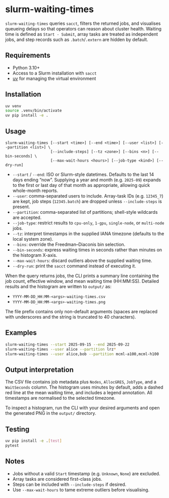 # slurm-waiting-times

`slurm-waiting-times` queries `sacct`, filters the returned jobs, and visualises queueing delays so that operators can reason about cluster health. Waiting time is defined as `Start - Submit`, array tasks are treated as independent jobs, and step records such as `.batch`/`.extern` are hidden by default.

## Requirements

* Python 3.10+
* Access to a Slurm installation with `sacct`
* [uv](https://github.com/astral-sh/uv) for managing the virtual environment

## Installation

```bash
uv venv
source .venv/bin/activate
uv pip install -e .
```

## Usage

```text
slurm-waiting-times [--start <time>] [--end <time>] [--user <list>] [--partition <list>] \
                    [--include-steps] [--tz <zone>] [--bins <n>] [--bin-seconds] \
                    [--max-wait-hours <hours>] [--job-type <kind>] [--dry-run]
```

* `--start` / `--end`: ISO or Slurm-style datetimes. Defaults to the last 14 days ending “now”.
  Supplying a year and month (e.g. `2025-09`) expands to the first or last day of
  that month as appropriate, allowing quick whole-month reports.
* `--user`: comma-separated users to include. Array-task IDs (e.g. `12345_7`) are kept, job steps (`12345.batch`) are dropped unless `--include-steps` is present.
* `--partition`: comma-separated list of partitions; shell-style wildcards are accepted.
* `--job-type`: restrict results to `cpu-only`, `1-gpu`, `single-node`, or `multi-node` jobs.
* `--tz`: interpret timestamps in the supplied IANA timezone (defaults to the local system zone).
* `--bins`: override the Freedman–Diaconis bin selection.
* `--bin-seconds`: express waiting times in seconds rather than minutes on the histogram X-axis.
* `--max-wait-hours`: discard outliers above the supplied waiting time.
* `--dry-run`: print the `sacct` command instead of executing it.

When the query returns jobs, the CLI prints a summary line containing the job count, effective window, and mean waiting time (HH:MM:SS). Detailed results and the histogram are written to `output/` as:

* `YYYY-MM-DD_HH:MM-<args>-waiting-times.csv`
* `YYYY-MM-DD_HH:MM-<args>-waiting-times.png`

The file prefix contains only non-default arguments (spaces are replaced with underscores and the string is truncated to 40 characters).

## Examples

```bash
slurm-waiting-times --start 2025-09-15 --end 2025-09-22
slurm-waiting-times --user alice --partition lrz*
slurm-waiting-times --user alice,bob --partition mcml-a100,mcml-h100
```

## Output interpretation

The CSV file contains job metadata plus `Nodes`, `AllocGRES`, `JobType`, and a `WaitSeconds` column. The histogram uses minutes by default, adds a dashed red line at the mean waiting time, and includes a legend annotation. All timestamps are normalised to the selected timezone.

To inspect a histogram, run the CLI with your desired arguments and open the generated PNG in the `output/` directory.

## Testing

```bash
uv pip install -e .[test]
pytest
```

## Notes

* Jobs without a valid `Start` timestamp (e.g. `Unknown`, `None`) are excluded.
* Array tasks are considered first-class jobs.
* Steps can be included with `--include-steps` if desired.
* Use `--max-wait-hours` to tame extreme outliers before visualising.
